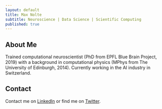 ```yaml
---
layout: default
title: Max Nolte
subtitle: Neuroscience | Data Science | Scientific Computing
published: true
---
```


## About Me

Trained computational neuroscientist (PhD from EPFL Blue Brain Project, 2019) with a background in computational physics (MPhys from The University of Edinburgh, 2014). Currently working in the AI industry in Switzerland.

## Contact

Contact me on [LinkedIn](https://www.linkedin.com/in/max-nolte/) or find me on [Twitter](https://twitter.com/max_nolte_).
